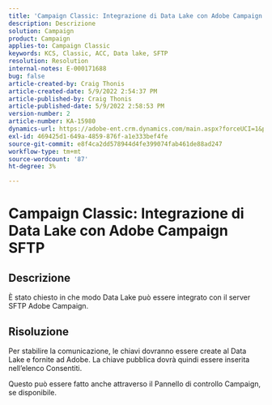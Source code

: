 ```yaml
---
title: 'Campaign Classic: Integrazione di Data Lake con Adobe Campaign SFTP'''
description: Descrizione
solution: Campaign
product: Campaign
applies-to: Campaign Classic
keywords: KCS, Classic, ACC, Data lake, SFTP
resolution: Resolution
internal-notes: E-000171688
bug: false
article-created-by: Craig Thonis
article-created-date: 5/9/2022 2:54:37 PM
article-published-by: Craig Thonis
article-published-date: 5/9/2022 2:58:53 PM
version-number: 2
article-number: KA-15980
dynamics-url: https://adobe-ent.crm.dynamics.com/main.aspx?forceUCI=1&pagetype=entityrecord&etn=knowledgearticle&id=537447ec-a7cf-ec11-a7b5-00224809c196
exl-id: 469425d1-649a-4859-876f-a1e333bef4fe
source-git-commit: e8f4ca2dd578944d4fe399074fab461de88ad247
workflow-type: tm+mt
source-wordcount: '87'
ht-degree: 3%

---
```


# Campaign Classic: Integrazione di Data Lake con Adobe Campaign SFTP

## Descrizione


È stato chiesto in che modo Data Lake può essere integrato con il server SFTP Adobe Campaign.


## Risoluzione


Per stabilire la comunicazione, le chiavi dovranno essere create al Data Lake e fornite ad Adobe. La chiave pubblica dovrà quindi essere inserita nell’elenco Consentiti.



Questo può essere fatto anche attraverso il Pannello di controllo Campaign, se disponibile.
